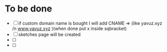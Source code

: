 # To be done
- [ ] if custom domain name is bought I will add CNAME => (like yavuz.xyz /n www.yavuz.xyz )(when done put x inside sqbracket)
- [ ] sketches page will be created
- [ ] 
- [ ]